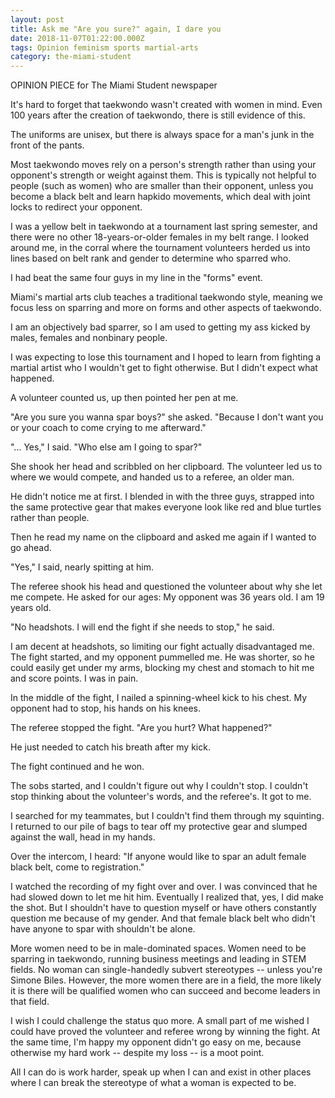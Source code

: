 ```yaml
---
layout: post
title: Ask me "Are you sure?" again, I dare you
date: 2018-11-07T01:22:00.000Z
tags: Opinion feminism sports martial-arts
category: the-miami-student
---
```

OPINION PIECE for The Miami Student newspaper

It's hard to forget that taekwondo wasn't created with women in mind. Even 100 years after the creation of taekwondo, there is still evidence of this.



The uniforms are unisex, but there is always space for a man's junk in the front of the pants.



Most taekwondo moves rely on a person's strength rather than using your opponent's strength or weight against them. This is typically not helpful to people (such as women) who are smaller than their opponent, unless you become a black belt and learn hapkido movements, which deal with joint locks to redirect your opponent.



I was a yellow belt in taekwondo at a tournament last spring semester, and there were no other 18-years-or-older females in my belt range. I looked around me, in the corral where the tournament volunteers herded us into lines based on belt rank and gender to determine who sparred who.



I had beat the same four guys in my line in the "forms" event.



Miami's martial arts club teaches a traditional taekwondo style, meaning we focus less on sparring and more on forms and other aspects of taekwondo.



I am an objectively bad sparrer, so I am used to getting my ass kicked by males, females and nonbinary people.



I was expecting to lose this tournament and I hoped to learn from fighting a martial artist who I wouldn't get to fight otherwise. But I didn't expect what happened.



A volunteer counted us, up then pointed her pen at me.



"Are you sure you wanna spar boys?" she asked. "Because I don't want you or your coach to come crying to me afterward."



"... Yes," I said. "Who else am I going to spar?"



She shook her head and scribbled on her clipboard. The volunteer led us to where we would compete, and handed us to a referee, an older man.



He didn't notice me at first. I blended in with the three guys, strapped into the same protective gear that makes everyone look like red and blue turtles rather than people.



Then he read my name on the clipboard and asked me again if I wanted to go ahead.



"Yes," I said, nearly spitting at him.



The referee shook his head and questioned the volunteer about why she let me compete. He asked for our ages: My opponent was 36 years old. I am 19 years old.



"No headshots. I will end the fight if she needs to stop," he said.



I am decent at headshots, so limiting our fight actually disadvantaged me. The fight started, and my opponent pummelled me. He was shorter, so he could easily get under my arms, blocking my chest and stomach to hit me and score points. I was in pain.



In the middle of the fight, I nailed a spinning-wheel kick to his chest. My opponent had to stop, his hands on his knees.



The referee stopped the fight. "Are you hurt? What happened?"



He just needed to catch his breath after my kick.



The fight continued and he won.



The sobs started, and I couldn't figure out why I couldn't stop. I couldn't stop thinking about the volunteer's words, and the referee's. It got to me.



I searched for my teammates, but I couldn't find them through my squinting. I returned to our pile of bags to tear off my protective gear and slumped against the wall, head in my hands.



Over the intercom, I heard: "If anyone would like to spar an adult female black belt, come to registration."



I watched the recording of my fight over and over. I was convinced that he had slowed down to let me hit him. Eventually I realized that, yes, I did make the shot. But I shouldn't have to question myself or have others constantly question me because of my gender. And that female black belt who didn't have anyone to spar with shouldn't be alone.



More women need to be in male-dominated spaces. Women need to be sparring in taekwondo, running business meetings and leading in STEM fields. No woman can single-handedly subvert stereotypes -- unless you're Simone Biles. However, the more women there are in a field, the more likely it is there will be qualified women who can succeed and become leaders in that field.



I wish I could challenge the status quo more. A small part of me wished I could have proved the volunteer and referee wrong by winning the fight. At the same time, I'm happy my opponent didn't go easy on me, because otherwise my hard work -- despite my loss -- is a moot point.



All I can do is work harder, speak up when I can and exist in other places where I can break the stereotype of what a woman is expected to be.

